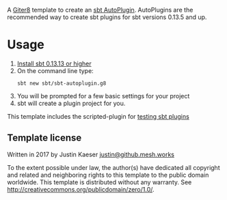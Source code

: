 A [Giter8][g8] template to create an [sbt AutoPlugin](http://www.scala-sbt.org/0.13/docs/Plugins.html#Creating+an+auto+plugin).
AutoPlugins are the recommended way to create sbt plugins for sbt versions 0.13.5 and up.

# Usage

1. [Install sbt 0.13.13 or higher](http://www.scala-sbt.org/release/docs/Setup.html)
2. On the command line type:
   ```
   sbt new sbt/sbt-autoplugin.g8
   ```
3. You will be prompted for a few basic settings for your project
4. sbt will create a plugin project for you.

This template includes the scripted-plugin for [testing sbt plugins](http://www.scala-sbt.org/0.13/docs/Testing-sbt-plugins.html)


Template license
----------------
Written in 2017 by Justin Kaeser <justin@github.mesh.works>

To the extent possible under law, the author(s) have dedicated all copyright and related
and neighboring rights to this template to the public domain worldwide.
This template is distributed without any warranty. See <http://creativecommons.org/publicdomain/zero/1.0/>.

[g8]: http://www.foundweekends.org/giter8/
